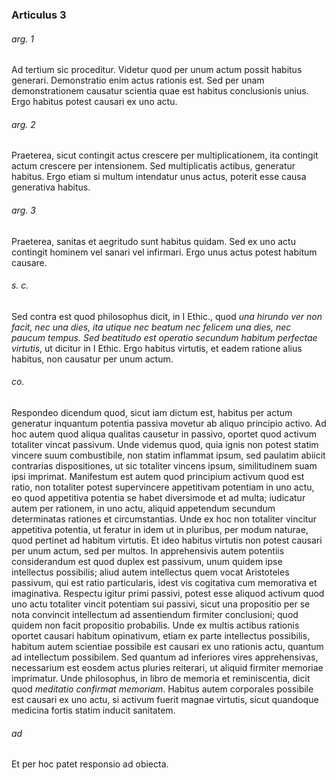 ### Articulus 3

###### arg. 1
Ad tertium sic proceditur. Videtur quod per unum actum possit habitus generari. Demonstratio enim actus rationis est. Sed per unam demonstrationem causatur scientia quae est habitus conclusionis unius. Ergo habitus potest causari ex uno actu.

###### arg. 2
Praeterea, sicut contingit actus crescere per multiplicationem, ita contingit actum crescere per intensionem. Sed multiplicatis actibus, generatur habitus. Ergo etiam si multum intendatur unus actus, poterit esse causa generativa habitus.

###### arg. 3
Praeterea, sanitas et aegritudo sunt habitus quidam. Sed ex uno actu contingit hominem vel sanari vel infirmari. Ergo unus actus potest habitum causare.

###### s. c.
Sed contra est quod philosophus dicit, in I Ethic., quod *una hirundo ver non facit, nec una dies, ita utique nec beatum nec felicem una dies, nec paucum tempus. Sed beatitudo est operatio secundum habitum perfectae virtutis*, ut dicitur in I Ethic. Ergo habitus virtutis, et eadem ratione alius habitus, non causatur per unum actum.

###### co.
Respondeo dicendum quod, sicut iam dictum est, habitus per actum generatur inquantum potentia passiva movetur ab aliquo principio activo. Ad hoc autem quod aliqua qualitas causetur in passivo, oportet quod activum totaliter vincat passivum. Unde videmus quod, quia ignis non potest statim vincere suum combustibile, non statim inflammat ipsum, sed paulatim abiicit contrarias dispositiones, ut sic totaliter vincens ipsum, similitudinem suam ipsi imprimat. Manifestum est autem quod principium activum quod est ratio, non totaliter potest supervincere appetitivam potentiam in uno actu, eo quod appetitiva potentia se habet diversimode et ad multa; iudicatur autem per rationem, in uno actu, aliquid appetendum secundum determinatas rationes et circumstantias. Unde ex hoc non totaliter vincitur appetitiva potentia, ut feratur in idem ut in pluribus, per modum naturae, quod pertinet ad habitum virtutis. Et ideo habitus virtutis non potest causari per unum actum, sed per multos. In apprehensivis autem potentiis considerandum est quod duplex est passivum, unum quidem ipse intellectus possibilis; aliud autem intellectus quem vocat Aristoteles passivum, qui est ratio particularis, idest vis cogitativa cum memorativa et imaginativa. Respectu igitur primi passivi, potest esse aliquod activum quod uno actu totaliter vincit potentiam sui passivi, sicut una propositio per se nota convincit intellectum ad assentiendum firmiter conclusioni; quod quidem non facit propositio probabilis. Unde ex multis actibus rationis oportet causari habitum opinativum, etiam ex parte intellectus possibilis, habitum autem scientiae possibile est causari ex uno rationis actu, quantum ad intellectum possibilem. Sed quantum ad inferiores vires apprehensivas, necessarium est eosdem actus pluries reiterari, ut aliquid firmiter memoriae imprimatur. Unde philosophus, in libro de memoria et reminiscentia, dicit quod *meditatio confirmat memoriam*. Habitus autem corporales possibile est causari ex uno actu, si activum fuerit magnae virtutis, sicut quandoque medicina fortis statim inducit sanitatem.

###### ad 
Et per hoc patet responsio ad obiecta.

